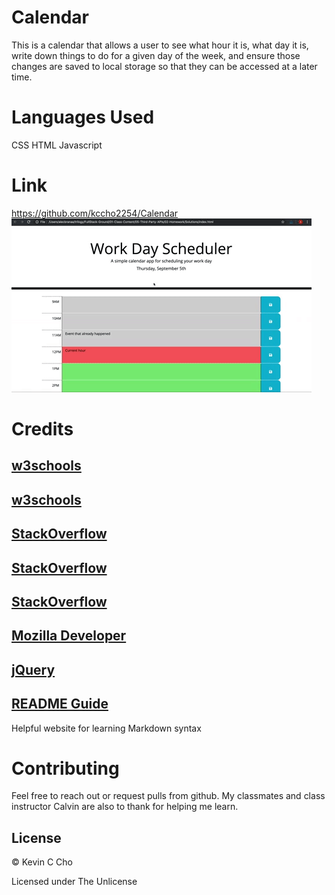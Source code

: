 # Calendar
This is a calendar that allows a user to see what hour it is, what day it is, write down things to do for a given day of the week, and ensure those changes are saved to local storage so that they can be accessed at a later time.

# Languages Used
CSS
HTML
Javascript

# Link
https://github.com/kccho2254/Calendar
![screenshot](./05-third-party-apis-homework-demo.gif)

# Credits

## [w3schools](https://www.w3schools.com/jquery/jquery_css_classes.asp)
## [w3schools](https://www.w3schools.com/jsref/met_document_createtextnode.asp)
## [StackOverflow](https://stackoverflow.com/questions/44086624/appendchild-is-not-a-function-when-using-jquery)
## [StackOverflow](https://stackoverflow.com/questions/12481439/jquery-this-keyword)
## [StackOverflow](https://stackoverflow.com/questions/12970284/moment-js-24h-formatp)
## [Mozilla Developer](https://developer.mozilla.org/en-US/)
## [jQuery](https://api.jquery.com/each/)

## [README Guide](https://github.com/adam-p/markdown-here/wiki/Markdown-Cheatsheet#lines)

Helpful website for learning Markdown syntax


# Contributing
Feel free to reach out or request pulls from github. My classmates and class instructor Calvin are also to thank for helping me learn.

## License
© Kevin C Cho

Licensed under The Unlicense